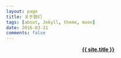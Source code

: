 ```yaml
---
layout: page
title: 关于我们
tags: [about, Jekyll, theme, moon]
date: 2016-03-21
comments: false
---
```


<center><a href="{{ site.url }}"><b>{{ site.title }}</b></a></center>
